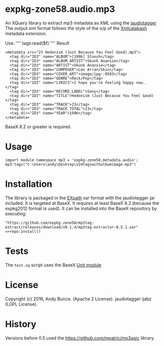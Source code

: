 # expkg-zone58.audio.mp3
An XQuery library to extract mp3 metadata as XML using the 
[jaudiotagger](http://www.jthink.net/jaudiotagger/)  
The output xml format follows the style of the o/p of the [Xmlcalabash](http://xmlcalabash.com/) metadata extension. 

Use:
''''
 tags:read($f)
''''
Result
````
<metadata src="23 Hedonism (Just Because You Feel Good).mp3">
  <tag dir="ID3" name="ALBUM">[1996] Stoosh</tag>
  <tag dir="ID3" name="ALBUM_ARTIST">Skunk Anansie</tag>
  <tag dir="ID3" name="ARTIST">Skunk Anansie</tag>
  <tag dir="ID3" name="COMPOSER">Len Arran/Skin</tag>
  <tag dir="ID3" name="COVER_ART">image/jpg::9583</tag>
  <tag dir="ID3" name="GENRE">Rock/Pop</tag>
  <tag dir="ID3" name="LYRICS">I hope you're feeling happy now..
</tag>
  <tag dir="ID3" name="RECORD_LABEL">Sony</tag>
  <tag dir="ID3" name="TITLE">Hedonism (Just Because You Feel Good)</tag>
  <tag dir="ID3" name="TRACK">23</tag>
  <tag dir="ID3" name="TRACK_TOTAL">23</tag>
  <tag dir="ID3" name="YEAR">1996</tag>
</metadata>
````
BaseX 8.2 or greater is required.

# Usage
````
import module namespace mp3 = 'expkg-zone58.metadata.audio';
mp3:tags("C:\Users\andy\Desktop\v24tagswithalbumimage.mp3")
````


# Installation
The library is packaged in the [EXpath](http://expath.org/spec/pkg) xar format with the jaudiotagger jar included. 
It is targeted at BaseX. It requires at least BaseX 8.2 (because the expkg2012 format is used). 
It can be installed into the BaseX repository by executing:
````
"https://github.com/expkg-zone58/mp3tag-extract/releases/download/v0.1.4/mp3tag-extractor-0.5.1.xar"
=>repo:install()
````
# Tests
The `test.xq` script uses the BaseX [Unit module](http://docs.basex.org/wiki/Unit_Module)

# License

Copyright (c) 2016, Andy Bunce. (Apache 2 License). 
jaudiotagger ijabz  (LGPL License). 

# History
Versions before 0.5 used the https://github.com/mpatric/mp3agic library.